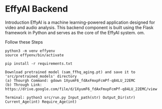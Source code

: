 # EffyAI Backend

Introduction
EffyAI is a machine learning-powered application designed for video and audio analysis. 
This backend component is built using the Flask framework in Python and serves as the core of the EffyAI system.
om.

Follow these Steps

``````
python3 -m venv effyenv
source effyenv/bin/activate
``````
``````
pip install -r requirements.txt
``````
``````
Download pretrained model (sam_ffhq_aging.pt) and save it to 'src/pretrained_models' directory
(a) Thourgh Command: gdown 1XyumF6_fdAxFmxpFcmPf-q84LU_22EMC
(b) Through Link: https://drive.google.com/file/d/1XyumF6_fdAxFmxpFcmPf-q84LU_22EMC/view
``````
``````
Terminal: python3 src/run.py Input_path(str) Output_Dir(str) Current_Age(int) Require_Age(int)
``````